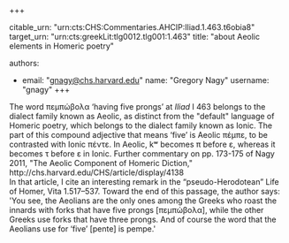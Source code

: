 +++


citable_urn: "urn:cts:CHS:Commentaries.AHCIP:Iliad.1.463.t6obia8"
target_urn: "urn:cts:greekLit:tlg0012.tlg001:1.463"
title: "about Aeolic elements in Homeric poetry"

authors:
- email: "gnagy@chs.harvard.edu"
  name: "Gregory Nagy"
  username: "gnagy"
+++

<p>The word πεμπώβολα ‘having five prongs’ at <em>Iliad</em> Ι 463 belongs to the dialect family known as Aeolic, as distinct from the "default" language of Homeric poetry, which belongs to the dialect family known as Ionic. The part of this compound adjective that means ‘five’ is Aeolic πέμπε, to be contrasted with Ionic πέντε. In Aeolic, kʷ becomes π before ε, whereas it becοmes τ before ε in Ionic. Further commentary on pp. 173-175 of Nagy 2011, "The Aeolic Component of Homeric Diction,"<br /> http://chs.harvard.edu/CHS/article/display/4138<br /> In that article, I cite an interesting remark in the “pseudo-Herodotean” Life of Homer, Vita 1.517–537. Toward the end of this passage, the author says: 'You see, the Aeolians are the only ones among the Greeks who roast the innards with forks that have five prongs [πεμπώβολα], while the other Greeks use forks that have three prongs. And of course the word that the Aeolians use for ‘five’ [pente] is pempe.'</p>
